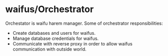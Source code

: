 # waifus/Orchestrator

Orchestator is waifu harem manager. Some of orchestrator responsibilities:
- Create databases and users for waifus.
- Manage database credentials for waifus.
- Communicate with reverse proxy in order to allow waifus communication with outside world.

